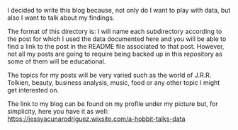 I decided to write this blog because, not only do I want to play with data, but also I want to talk about my findings. 

The format of this directory is: I will name each subdirectory according to the post for which I used the data documented here and you will be able to find a link to the post in the README file associated to that post. However, not all my posts are going to require being backed up in this repository as some of them will be educational. 

The topics for my posts will be very varied such as the world of J.R.R. Tolkien, beauty, business analysis, music, food or any other topic I might get interested on. 

The link to my blog can be found on my profile under my picture but, for simplicity, here you have it as well: https://jessyacunarodriguez.wixsite.com/a-hobbit-talks-data 
